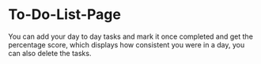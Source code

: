 # To-Do-List-Page
You can add your day to day tasks and mark it once completed and get the percentage score, which displays how consistent you were in a day, you can also delete the tasks.
